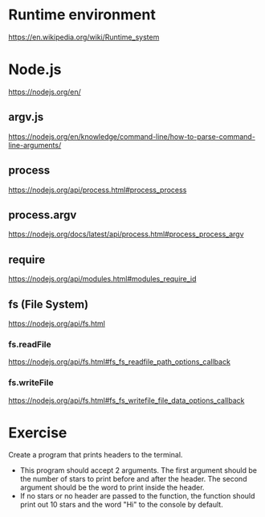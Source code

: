 # Runtime environment

https://en.wikipedia.org/wiki/Runtime_system

# Node.js

https://nodejs.org/en/

## argv.js

https://nodejs.org/en/knowledge/command-line/how-to-parse-command-line-arguments/

## process

https://nodejs.org/api/process.html#process_process

## process.argv

https://nodejs.org/docs/latest/api/process.html#process_process_argv

## require

https://nodejs.org/api/modules.html#modules_require_id

## fs (File System)

https://nodejs.org/api/fs.html

### fs.readFile

https://nodejs.org/api/fs.html#fs_fs_readfile_path_options_callback

### fs.writeFile

https://nodejs.org/api/fs.html#fs_fs_writefile_file_data_options_callback

# Exercise

Create a program that prints headers to the terminal.
- This program should accept 2 arguments. The first argument should be the number of stars to print before and after the header. The second argument should be the word to print inside the header.
- If no stars or no header are passed to the function, the function should print out 10 stars and the word "Hi" to the console by default.